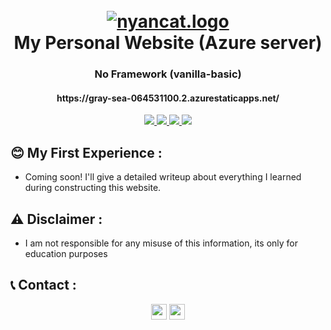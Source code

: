 <h1 align="center">
  <br>
  <a href="https://github.com/rootsmadi/GrabberHawk"><img src="https://i.top4top.io/p_259359nwg1.gif" alt="nyancat.logo"></a>
  <br>
  My Personal Website (Azure server)
  <br>
</h1>

<h3 align="center">No Framework (vanilla-basic)</h3>
<h4 align="center">https://gray-sea-064531100.2.azurestaticapps.net/</h4>

<p align="center">
  <a href="">
    <img src="https://img.shields.io/badge/HTML-5-orange.svg">
    <img src="https://img.shields.io/badge/CSS-3-blue.svg">
    <img src="https://img.shields.io/badge/Javascript-JS-yellow.svg">
    <img src="https://img.shields.io/badge/Microsoft-Azure-blue.svg">
  </a>
  </p>
  
## 😊 My First Experience :
- Coming soon! I'll give a detailed writeup about everything I learned during constructing this website.

## ⚠️ Disclaimer :
- I am not responsible for any misuse of this information, its only for education purposes 

## 📞 Contact :
<p align="center">
<a href="https://linkedin.com/in/saud-smadi" target="_blank"><img align="center" src="https://cdn.jsdelivr.net/npm/simple-icons@3.0.1/icons/linkedin.svg" alt="smadi" height="25" width="25" /></a>
<a href="https://t.me/rootsmadi" target="_blank"><img align="center" src="https://cdn.jsdelivr.net/npm/simple-icons@3.0.1/icons/telegram.svg" alt="smadi" height="25" width="25" /></a>
</p>
